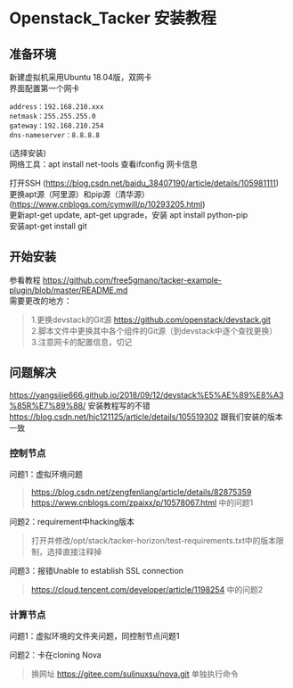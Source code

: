 # Openstack_Tacker 安装教程
## 准备环境
新建虚拟机采用Ubuntu 18.04版，双网卡<br> 
界面配置第一个网卡 
```
address：192.168.210.xxx
netmask：255.255.255.0
gateway：192.168.210.254 
dns-nameserver：8.8.8.8 
```
(选择安装)<br>
网络工具：apt install net-tools 查看ifconfig 网卡信息<br>

打开SSH (https://blog.csdn.net/baidu_38407190/article/details/105981111)<br>
更换apt源（阿里源）和pip源（清华源）(https://www.cnblogs.com/cymwill/p/10293205.html)<br>
更新apt-get update, apt-get upgrade，安装 apt install python-pip <br>
安装apt-get install git <br>
## 开始安装
参看教程 https://github.com/free5gmano/tacker-example-plugin/blob/master/README.md <br>
需要更改的地方：<br>
>1.更换devstack的Git源 https://github.com/openstack/devstack.git <br>
>2.脚本文件中更换其中各个组件的Git源（到devstack中逐个查找更换）<br>
>3.注意网卡的配置信息，切记<br>
## 问题解决
https://yangsijie666.github.io/2018/09/12/devstack%E5%AE%89%E8%A3%85R%E7%89%88/  安装教程写的不错<br>
https://blog.csdn.net/hjc121125/article/details/105519302 跟我们安装的版本一致<br>

### 控制节点
问题1：虚拟环境问题<br>
>https://blog.csdn.net/zengfenliang/article/details/82875359 <br>
>https://www.cnblogs.com/zpaixx/p/10578067.html 中的问题1 <br>

问题2：requirement中hacking版本<br>
>打开并修改/opt/stack/tacker-horizon/test-requirements.txt中的版本限制，选择直接注释掉<br>

问题3：报错Unable to establish SSL connection<br>
>https://cloud.tencent.com/developer/article/1198254 中的问题2<br>

### 计算节点
问题1：虚拟环境的文件夹问题，同控制节点问题1<br>

问题2：卡在cloning Nova<br>
>换网址 https://gitee.com/sulinuxsu/nova.git 单独执行命令<br>



